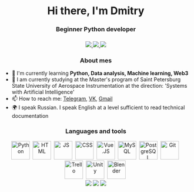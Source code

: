 <div id="header" align="center">
    <h1>Hi there, I'm Dmitry</h1>
    <h3>Beginner Python developer<h3>
</div>

<div id="socials" align="center">
<a href="https://t.me/lBWSl">
    <img src="https://img.shields.io/badge/Telegram-blue?style=for-the-badge&logo=telegram&logoColor=white">
</a>
<a href="https://vk.com/id166934280">
    <img src="https://img.shields.io/badge/Вконтакте-blue?style=for-the-badge&logo=vk&logoColor=white">
</a>
<a href="mailto:dmitry.potemkin@gmail.com">
    <img src="https://img.shields.io/badge/Gmail-blue?style=for-the-badge&logo=gmail&logoColor=white">
</a>
</div>

### <h3 align="center">About mes</h3>
- 🌱 I'm currently learning **Python, Data analysis, Machine learning, Web3**
- 🔭 I am currently studying at the Master's program of Saint Petersburg State University of Aerospace Instrumentation at the direction: 'Systems with Artificial Intelligence'
- 📫 How to reach me: [Telegram](https://t.me/lBWSl), [VK](https://vk.com/id166934280), [Gmail](mailto:dmitry.potemkin@gmail.com)
- 🌍 I speak Russian. I speak English at a level sufficient to read technical documentation

<div id="tools" align = "center">
<h3>Languages and tools</h3>
<img src="https://cdn.jsdelivr.net/gh/devicons/devicon/icons/python/python-original.svg" title="Python" width="50" height="50"/>&nbsp;
<img src="https://cdn.jsdelivr.net/gh/devicons/devicon/icons/html5/html5-original.svg" title="HTML" width="50" height="50"/>&nbsp;
<img src="https://cdn.jsdelivr.net/gh/devicons/devicon/icons/javascript/javascript-original.svg" title="JS" width="50" height="50"/>&nbsp;
<img src="https://cdn.jsdelivr.net/gh/devicons/devicon/icons/css3/css3-original.svg" title="CSS" width="50" height="50"/>&nbsp;
<img src="https://cdn.jsdelivr.net/gh/devicons/devicon/icons/vuejs/vuejs-original.svg" title="Vue.JS" width="50" height="50"/>&nbsp;
<img src="https://cdn.jsdelivr.net/gh/devicons/devicon/icons/mysql/mysql-original-wordmark.svg" title="MySQL" width="50" height="50"/>&nbsp;
<img src="https://cdn.jsdelivr.net/gh/devicons/devicon/icons/postgresql/postgresql-original.svg" title="PostgreSQL" width="50" height="50"/>&nbsp;
<img src="https://cdn.jsdelivr.net/gh/devicons/devicon/icons/git/git-original.svg" title="Git" width="50" height="50"/>&nbsp;
<img src="https://cdn.jsdelivr.net/gh/devicons/devicon/icons/trello/trello-plain.svg" title="Trello" width="50" height="50"/>&nbsp;
<img src="https://cdn.jsdelivr.net/gh/devicons/devicon/icons/unity/unity-original.svg" title="Unity" width="50" height="50"/>&nbsp;
<img src="https://cdn.jsdelivr.net/gh/devicons/devicon/icons/blender/blender-original.svg" title="Blender" width="50" height="50"/>&nbsp;
</div>

<div id="stat" align = "center">
    <img src="http://github-profile-summary-cards.vercel.app/api/cards/profile-details?username=DmitryPotemkin&theme=github_dark"/>
    <img src="http://github-profile-summary-cards.vercel.app/api/cards/most-commit-language?username=DmitryPotemkin&theme=github_dark"/>
    <img src="http://github-profile-summary-cards.vercel.app/api/cards/stats?username=DmitryPotemkin&theme=github_dark"/>
</div>
